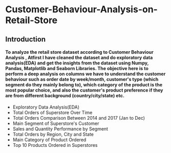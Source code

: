 # Customer-Behaviour-Analysis-on-Retail-Store
## Introduction

#### To analyze the retail store dataset according to Customer Behaviour Analysis , Atfirst  I have cleaned the dataset and do exploratory data analysis(EDA) and get the insights from the dataset using Numpy, Pandas, Matplotlib and Seaborn Libraries. The objective here is to perform a deep analysis on columns we have to understand the customer behaviour such as order date by week/month, customer's type (which segment do they mainly belong to), which category of the product is the most popular choice, and also the customer's product preference if they are from different background (country/city/state) etc.

- Exploratory Data Analysis(EDA)
- Total Orders of Superstore Over Time
- Total Orders Comparison Between 2014 and 2017 (Jan to Dec)
- Main Segment of Superstore's Customer
- Sales and Quantity Performance by Segment
- Total Orders by Region, City and State
- Main Category of Product Ordered
- Top 10 Products Ordered in Superstores
